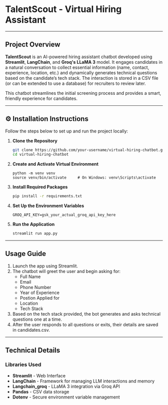 # TalentScout - Virtual Hiring Assistant

---

## Project Overview

**TalentScout** is an AI-powered hiring assistant chatbot developed using **Streamlit**, **LangChain**, and **Groq's LLaMA 3** model. It engages candidates in a natural conversation to collect essential information (name, contact, experience, location, etc.) and dynamically generates technical questions based on the candidate’s tech stack. The interaction is stored in a CSV file (or can be extended to use a database) for recruiters to review later.

This chatbot streamlines the initial screening process and provides a smart, friendly experience for candidates.

---

## ⚙️ Installation Instructions

Follow the steps below to set up and run the project locally:

1. **Clone the Repository**
   ```bash
   git clone https://github.com/your-username/virtual-hiring-chatbot.git
   cd virtual-hiring-chatbot
2. **Create and Activate Virtual Environment**
   ```
   python -m venv venv
   source venv/bin/activate     # On Windows: venv\Scripts\activate
3. **Install Required Packages**
   ```bash
   pip install -r requirements.txt
4. **Set Up the Environment Variables**
   ```
   GROQ_API_KEY=gsk_your_actual_groq_api_key_here
5. **Run the Application**
   ```bash
   streamlit run app.py

---
##  Usage Guide
1. Launch the app using Streamlit.
2. The chatbot will greet the user and begin asking for:
   - Full Name
   - Email
   - Phone Number
   - Year of Experience
   - Postion Applied for
   - Location
   - Tech Stack
3. Based on the tech stack provided, the bot generates and asks technical questions one at a time.
4. After the user responds to all questions or exits, their details are saved in candidates.csv.

---
## Technical Details
### Libraries Used
- **Streamlit** - Web Interface
- **LangChain** - Framework for managing LLM interactions and memory
- **Langchain_groq** - LLaMA 3 integration via Groq API
- **Pandas** - CSV data storage
- **Dotenv** - Secure environment variable management





